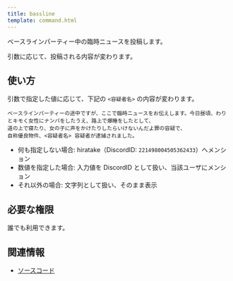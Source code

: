 ```yaml
---
title: bassline
template: command.html
---
```


ベースラインパーティー中の臨時ニュースを投稿します。

引数に応じて、投稿される内容が変わります。

## 使い方

引数で指定した値に応じて、下記の `<容疑者名>` の内容が変わります。

```text
ベースラインパーティーの途中ですが、ここで臨時ニュースをお伝えします。今日昼頃、わりとキモく女性にナンパをしたうえ、路上で爆睡をしたとして、
道の上で寝たり、女の子に声をかけたりしたらいけないんだよ罪の容疑で、
自称優良物件、<容疑者名> 容疑者が逮捕されました。
```

- 何も指定しない場合: hiratake（DiscordID: `221498004505362433`）へメンション
- 数値を指定した場合: 入力値を DiscordID として扱い、当該ユーザにメンション
- それ以外の場合: 文字列として扱い、そのまま表示

## 必要な権限

誰でも利用できます。

## 関連情報

- [ソースコード](https://github.com/jaoafa/jaotan.ts/blob/master/src/commands/bassline.ts)
